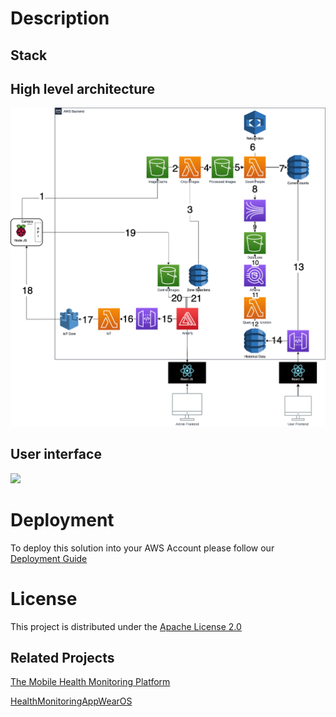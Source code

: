 # Description
## Stack

## High level architecture

<img src="./images/diagram.png"  width="800"/>

## User interface

<img src="./images/UserInterface.png"  width="800"/>

# Deployment
To deploy this solution into your AWS Account please follow our [Deployment Guide](./docs/deployment.md)

# License
This project is distributed under the  [Apache License 2.0](https://github.com/UBC-CIC/vgh-covid-19-ct-model/blob/master/LICENSE) 

## Related Projects

[The Mobile Health Monitoring Platform](https://github.com/UBC-CIC/people-counting-with-aws-rekognition-RaspberryPi-IOT)

[HealthMonitoringAppWearOS](https://github.com/UBC-CIC/people-counting-with-aws-rekognition-User-Website)